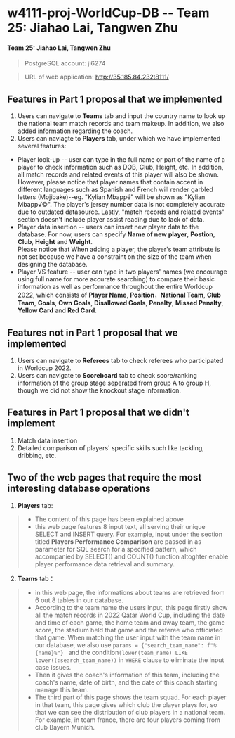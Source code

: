 # w4111-proj-WorldCup-DB -- Team 25: Jiahao Lai, Tangwen Zhu
#### Team 25: Jiahao Lai, Tangwen Zhu
  > PostgreSQL account:      jl6274
  
  > URL of web application:  http://35.185.84.232:8111/
## Features in Part 1 proposal that we implemented
1. Users can navigate to **Teams** tab and input the country name to look up the national team match records and team makeup. In addition, we also added information regarding the coach.
2. Users can naviagte to **Players** tab, under which we have implemented several features:<br>
* Player look-up -- user can type in the full name or part of the name of a player to check information such as DOB, Club, Height, etc. 
In addition, all match records and related events of this player will also be shown. <br> However, please notice that player names that contain accent in different languages 
such as Spanish and French will render garbled letters (Mojibake)--eg. "Kylian Mbappé" will be shown as "Kylian Mbapp√©". The player's jersey number data is not completely 
accurate due to outdated datasource. Lastly, "match records and related events" section doesn't include player assist reading due to lack of data.
* Player data insertion -- users can insert new player data to the database. For now, users can specify 
**Name of new player**, **Postion**, **Club**, **Height** and **Weight**. <br>
Please notice that When adding a player, the player's team attribute is not set because we have a constraint on the size of the team when designing the database.
* Player VS feature -- user can type in two players' names (we encourage using full name for 
more accurate searching) to compare their basic information as well as performance throughout the entire Worldcup 
2022, which consists of **Player Name**, **Position**，**National Team**, **Club Team**, **Goals**, **Own Goals**,
**Disallowed Goals**, **Penalty**, **Missed Penalty**, **Yellow Card** and **Red Card**.
## Features not in Part 1 proposal that we implemented
1. Users can navigate to **Referees** tab to check referees who participated in Worldcup 2022.
2. Users can navigate to **Scoreboard** tab to check score/ranking information of the group stage seperated from group A to group 
H, though we did not show the knockout stage information.

## Features in Part 1 proposal that we didn't implement
1. Match data insertion
2. Detailed comparison of players' specific skills such like tackling, dribbing, etc.

## Two of the web pages that require the most interesting database operations
1. **Players** tab: 
  > * The content of this page has been explained above
  > * this web page features 8 input text, all serving their unique SELECT and INSERT query. For example, input under the section titled **Players Performance Comparison** are passed in as parameter for SQL search for a specified pattern, which accompanied by SELECT() and COUNT() function altoghter enable player performance data retrieval and summary.

2. **Teams** tab：
  > * in this web page, the informations about teams are retrieved from 6 out 8 tables in our database. 
  > * According to the team name the users input, this page firstly show all the match records in 2022 Qatar World Cup, including the date and time of each game, the home team and away team, the game score, the stadium held that game and the referee who officiated that game. When matching the user input with the team name in our database, we also use ```params = {"search_team_name": f"%{name}%"} ``` and the condition``` (lower(team_name) LIKE lower((:search_team_name)) ``` in `WHERE` clause to eliminate the input case issues.
  > * Then it gives the coach's information of this team, including the coach's name, date of birth, and the date of this coach starting manage this team.
  > * The third part of this page shows the team squad. For each player in that team, this page gives which club the player plays for, so that we can see the distribution of club players in a national team.  For example, in team france, there are four players coming from club Bayern Munich.
